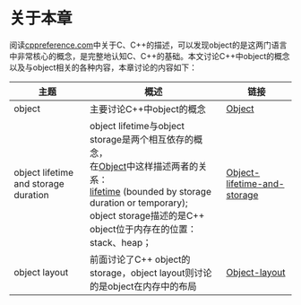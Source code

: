 # 关于本章

阅读[cppreference.com](https://en.cppreference.com/)中关于C、C++的描述，可以发现object的是这两门语言中非常核心的概念，是完整地认知C、C++的基础。本文讨论C++中object的概念以及与object相关的各种内容，本章讨论的内容如下：

| 主题                                 | 概述                                                         | 链接                                                         |
| ------------------------------------ | ------------------------------------------------------------ | ------------------------------------------------------------ |
| object                               | 主要讨论C++中object的概念                                    | [Object](./Object.md)                                        |
| object lifetime and storage duration | object lifetime与object storage是两个相互依存的概念，<br>在[Object](https://en.cppreference.com/w/cpp/language/object)中这样描述两者的关系：<br>[lifetime](https://en.cppreference.com/w/cpp/language/lifetime) (bounded by storage duration or temporary); <br/>object storage描述的是C++ object位于内存在的位置：stack、heap； | [Object-lifetime-and-storage](./Object-lifetime-and-storage.md) |
| object layout                        | 前面讨论了C++ object的storage，object layout则讨论的是object在内存中的布局 | [Object-layout](./Object-layout/index.md)                    |

